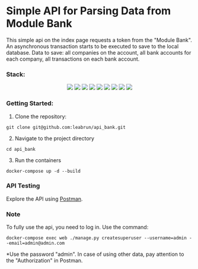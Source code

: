 # Simple API for Parsing Data from Module Bank

<p>This simple api on the index page requests a token from the "Module Bank". An asynchronous transaction starts to be executed to save to the local database. Data to save: all companies on the account, all bank accounts for each company, all transactions on each bank account.</p>

### Stack:
<p align="center">
    <img src="https://img.shields.io/badge/Django-3.2.8-blue?logo=django&style=flat"/>
    <img src="https://img.shields.io/badge/Django%20REST%20framework-3.12.4-green?logo=django&style=flat"/>
    <img src="https://img.shields.io/badge/SQLite-3.36.0-blue?logo=sqlite&style=flat"/>
    <img src="https://img.shields.io/badge/Celery-5.1.2-green?logo=celery&style=flat"/>
    <img src="https://img.shields.io/badge/Redis-7.0.0-red?logo=redis&style=flat"/>
    <img src="https://img.shields.io/badge/Flower-1.0.0-purple?logo=flower&style=flat"/>
    <img src="https://img.shields.io/badge/Postman-7.37.0-orange?logo=postman&style=flat"/>
    <img src="https://img.shields.io/badge/Requests-2.26.0-yellow?logo=requests&style=flat"/>
    <img src="https://img.shields.io/badge/Docker%20Compose-1.29.2-blue?logo=docker&style=flat"/>
</p>

### Getting Started:
1. Clone the repository:
```
git clone git@github.com:leabrun/api_bank.git
```
2. Navigate to the project directory
```
cd api_bank
```
3. Run the containers
```
docker-compose up -d --build
```

### API Testing
Explore the API using [Postman](https://www.postman.com/leabrun/workspace/api-bank/overview).

### Note
To fully use the api, you need to log in. Use the command:
```
docker-compose exec web ./manage.py createsuperuser --username=admin --email=admin@admin.com
```
*Use the password "admin". In case of using other data, pay attention to the "Authorization" in Postman.